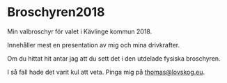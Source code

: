 # Broschyren2018

Min valbroschyr för valet i Kävlinge kommun 2018.

Innehåller mest en presentation av mig och mina drivkrafter.

Om du hittat hit antar jag att du sett det i den utdelade fysiska broschyren.

I så fall hade det varit kul att veta. Pinga mig på thomas@lovskog.eu.